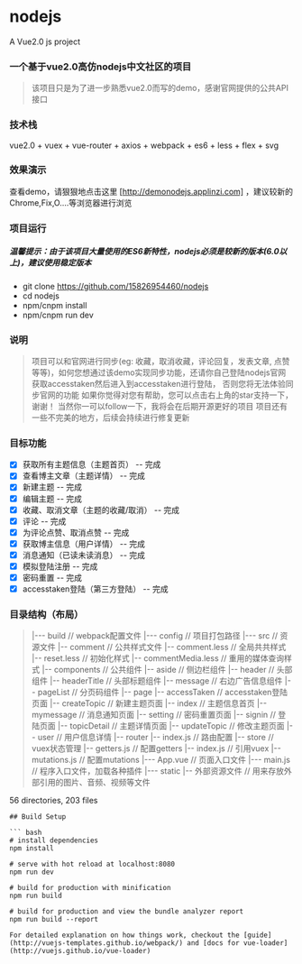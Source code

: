 # nodejs

A Vue2.0 js project

### 一个基于vue2.0高仿nodejs中文社区的项目

> 该项目只是为了进一步熟悉vue2.0而写的demo，感谢官网提供的公共API接口

### 技术栈

vue2.0 + vuex + vue-router + axios + webpack + es6 + less + flex + svg

### 效果演示

查看demo，请狠狠地点击这里 [http://demonodejs.applinzi.com] ，建议较新的Chrome,Fix,O....等浏览器进行浏览

### 项目运行

##### 温馨提示：由于该项目大量使用的ES6新特性，nodejs必须是较新的版本(6.0以上)，建议使用稳定版本

* git clone https://github.com/15826954460/nodejs
* cd nodejs
* npm/cnpm install
* npm/cnpm run dev
### 说明

> 项目可以和官网进行同步(eg: 收藏，取消收藏，评论回复，发表文章, 点赞等等)，如何您想通过该demo实现同步功能，还请你自己登陆nodejs官网获取accesstaken然后进入到accesstaken进行登陆，
 否则您将无法体验同步官网的功能
> 如果你觉得对您有帮助，您可以点击右上角的star支持一下，谢谢！
> 当然你一可以follow一下，我将会在后期开源更好的项目
> 项目还有一些不完美的地方，后续会持续进行修复更新

### 目标功能
- [x] 获取所有主题信息（主题首页）  -- 完成
- [x] 查看博主文章（主题详情）  -- 完成
- [x] 新建主题  -- 完成
- [x] 编辑主题  -- 完成
- [x] 收藏、取消文章（主题的收藏/取消）  -- 完成
- [x] 评论  -- 完成
- [x] 为评论点赞、取消点赞  -- 完成
- [x] 获取博主信息（用户详情）  -- 完成
- [x] 消息通知（已读未读消息）  -- 完成
- [x] 模拟登陆注册  -- 完成
- [x] 密码重置  -- 完成
- [x] accesstaken登陆（第三方登陆）  -- 完成

### 目录结构（布局）

> |--- build                                          // webpack配置文件
> |--- config                                         // 项目打包路径
> |--- src                                            // 资源文件
>       |-- comment                                   // 公共样式文件
>              |-- comment.less                       // 全局共共样式
>              |-- reset.less                         // 初始化样式
>              |-- commentMedia.less                  // 重用的媒体查询样式
>       |-- components                                // 公共组件
>              |-- aside                              // 侧边栏组件
>              |-- header                             // 头部组件
>              |-- headerTitle                        // 头部标题组件
>              |-- message                            // 右边广告信息组件
>              |-- pageList                           // 分页码组件
>       |-- page
>              |-- accessTaken                        // accesstaken登陆页面
>              |-- createTopic                        // 新建主题页面
>              |-- index                              // 主题信息首页
>              |-- mymessage                          // 消息通知页面
>              |-- setting                            // 密码重置页面
>              |-- signin                             // 登陆页面
>              |-- topicDetail                        // 主题详情页面
>              |-- updateTopic                        // 修改主题页面
>              |-- user                               // 用户信息详情
>       |-- router
>              |-- index.js                           // 路由配置
>       |-- store                                     // vuex状态管理
>              |-- getters.js                         // 配置getters
>              |-- index.js                           // 引用vuex
>              |-- mutations.js                       // 配置mutations
>       |--- App.vue                                  // 页面入口文件
>       |--- main.js                                  // 程序入口文件，加载各种插件
> |--- static
>       |-- 外部资源文件                               // 用来存放外部引用的图片、音频、视频等文件

56 directories, 203 files
```
## Build Setup

``` bash
# install dependencies
npm install

# serve with hot reload at localhost:8080
npm run dev

# build for production with minification
npm run build

# build for production and view the bundle analyzer report
npm run build --report

For detailed explanation on how things work, checkout the [guide](http://vuejs-templates.github.io/webpack/) and [docs for vue-loader](http://vuejs.github.io/vue-loader)
